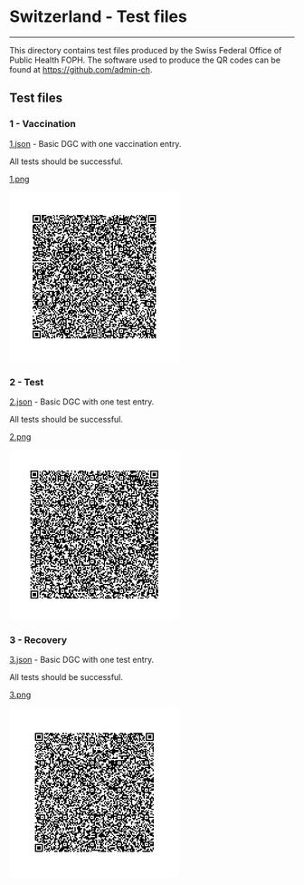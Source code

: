 # Switzerland - Test files

---

This directory contains test files produced by the Swiss Federal Office of Public Health FOPH.
The software used to produce the QR codes can be found at https://github.com/admin-ch.

## Test files

### 1 - Vaccination

[1.json](2DCode/raw/1.json) - Basic DGC with one vaccination entry. 

All tests should be successful.

[1.png](png/1.png)

![1](png/1.png)

### 2 - Test

[2.json](2DCode/raw/2.json) - Basic DGC with one test entry. 

All tests should be successful.

[2.png](png/2.png)

![2](png/2.png)

### 3 - Recovery

[3.json](2DCode/raw/3.json) - Basic DGC with one test entry.

All tests should be successful.

[3.png](png/3.png)

![3](png/3.png)